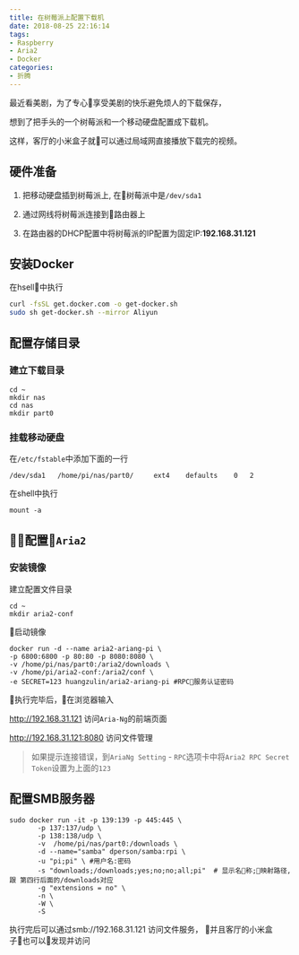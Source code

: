 ```yaml
---
title: 在树莓派上配置下载机
date: 2018-08-25 22:16:14
tags: 
- Raspberry
- Aria2
- Docker
categories: 
- 折腾
---
```


最近看美剧，为了专心享受美剧的快乐避免烦人的下载保存，

想到了把手头的一个树莓派和一个移动硬盘配置成下载机。

这样，客厅的小米盒子就可以通过局域网直接播放下载完的视频。

<!-- more -->

## 硬件准备

1. 把移动硬盘插到树莓派上, 在树莓派中是`/dev/sda1`

2. 通过网线将树莓派连接到路由器上

3. 在路由器的DHCP配置中将树莓派的IP配置为固定IP:**192.168.31.121**


## 安装Docker

在hsell中执行

```sh
curl -fsSL get.docker.com -o get-docker.sh
sudo sh get-docker.sh --mirror Aliyun
```

## 配置存储目录

### 建立下载目录

```
cd ~
mkdir nas
cd nas 
mkdir part0
```

### 挂载移动硬盘

在`/etc/fstable`中添加下面的一行

```
/dev/sda1   /home/pi/nas/part0/     ext4    defaults    0   2
```

在shell中执行

```
mount -a
```

## 配置`Aria2`

### 安装镜像

建立配置文件目录

```
cd ~
mkdir aria2-conf
```

启动镜像

```shell
docker run -d --name aria2-ariang-pi \
-p 6800:6800 -p 80:80 -p 8080:8080 \
-v /home/pi/nas/part0:/aria2/downloads \
-v /home/pi/aria2-conf:/aria2/conf \
-e SECRET=123 huangzulin/aria2-ariang-pi #RPC服务认证密码
```

执行完毕后，在浏览器输入

http://192.168.31.121 访问`Aria-Ng`的前端页面

http://192.168.31.121:8080 访问文件管理

> 如果提示连接错误，到`AriaNg Setting` - `RPC`选项卡中将`Aria2 RPC Secret Token`设置为上面的`123`


## 配置SMB服务器

```
sudo docker run -it -p 139:139 -p 445:445 \
       -p 137:137/udp \
       -p 138:138/udp \
       -v  /home/pi/nas/part0:/downloads \
       -d --name="samba" dperson/samba:rpi \
       -u "pi;pi" \ #用户名:密码
       -s "downloads;/downloads;yes;no;no;all;pi"  # 显示名称;映射路径,跟 第四行后面的/downloads对应
       -g "extensions = no" \
       -n \
       -W \
       -S 
```

执行完后可以通过smb://192.168.31.121 访问文件服务， 并且客厅的小米盒子也可以发现并访问